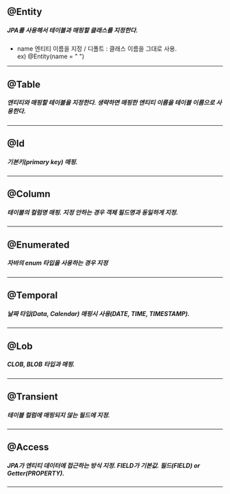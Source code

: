 ## @Entity

##### JPA를 사용해서 테이블과 매핑할 클래스를 지정한다.
- name 엔티티 이름을 지정 / 디폴트 : 클래스 이름을 그대로 사용.<br>
ex) @Entity(name = " ")

<hr/>

## @Table

##### 엔티티와 매핑할 테이블을 지정한다. 생략하면 매핑한 엔티티 이름을 테이블 이름으로 사용한다.

<hr/>

## @Id

##### 기본키(primary key) 매핑.

<hr/>

## @Column

##### 테이블의 컬럼명 매핑. 지정 안하는 경우 객체 필드명과 동일하게 지정.

<hr/>

## @Enumerated

##### 자바의 enum 타입을 사용하는 경우 지정

<hr/>

## @Temporal

##### 날짜 타입(Data, Calendar) 매핑시 사용(DATE, TIME, TIMESTAMP).

<hr/>

## @Lob

##### CLOB, BLOB 타입과 매핑.

<hr/>

## @Transient

##### 테이블 컬럼에 매핑되지 않는 필드에 지정.

<hr/>

## @Access

##### JPA가 엔티티 데이터에 접근하는 방식 지정. FIELD가 기본값. 필드(FIELD) or Getter(PROPERTY).

<hr/>
